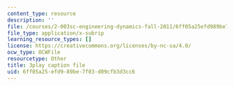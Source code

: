 ```yaml
---
content_type: resource
description: ''
file: /courses/2-003sc-engineering-dynamics-fall-2011/6ff05a25efd989be7f03d09cfb3d3cc6_-QVENB3aEvY.srt
file_type: application/x-subrip
learning_resource_types: []
license: https://creativecommons.org/licenses/by-nc-sa/4.0/
ocw_type: OCWFile
resourcetype: Other
title: 3play caption file
uid: 6ff05a25-efd9-89be-7f03-d09cfb3d3cc6
---
```

